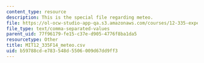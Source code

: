 ```yaml
---
content_type: resource
description: This is the special file regarding meteo.
file: https://ol-ocw-studio-app-qa.s3.amazonaws.com/courses/12-335-experimental-atmospheric-chemistry-fall-2014/b59788cde783548d5506009d67dd9ff3_MIT12_335F14_meteo.csv
file_type: text/comma-separated-values
parent_uid: 77f96179-fe15-c37e-d905-4776f8ba1da5
resourcetype: Other
title: MIT12_335F14_meteo.csv
uid: b59788cd-e783-548d-5506-009d67dd9ff3
---
```

